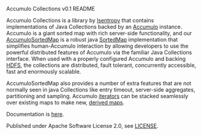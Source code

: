 
Accumulo Collections v0.1 README

Accumulo Collections is a library by [Isentropy](http://isentropy.com) that contains implementations of Java Collections backed by an [Accumulo](https://accumulo.apache.org) instance. Accumulo is a giant sorted map with rich server-side functionality, and our [AccumuloSortedMap](https://github.com/isentropy/accumulo-collections/blob/master/src/main/java/com/isentropy/accumulo/collections/AccumuloSortedMap.java) is a robust java [SortedMap](https://docs.oracle.com/javase/7/docs/api/java/util/SortedMap.html) implementation that simplifies human-Accumulo interaction by allowing developers to use the powerful distributed features of Accumulo via the familiar Java Collections interface. When used with a properly configured Accumulo and backing [HDFS](https://hadoop.apache.org/docs/stable/hadoop-project-dist/hadoop-hdfs/HdfsUserGuide.html), the collections are distributed, fault tolerant, concurrently accessible, fast and enormously scalable. 

AccumuloSortedMap also provides a number of extra features that are not normally seen in java Collections like entry timeout, server-side aggregates, partitioning and sampling. Accumulo [iterators](https://accumulo.apache.org/1.7/accumulo_user_manual.html#_iterators) can be stacked seamlessly over existing maps to make new, [derived maps](https://github.com/isentropy/accumulo-collections/wiki#derived-maps). 

Documentation is [here](https://github.com/isentropy/accumulo-collections/wiki).

Published under Apache Software License 2.0, see [LICENSE](https://github.com/isentropy/accumulo-collections/blob/master/LICENSE).
